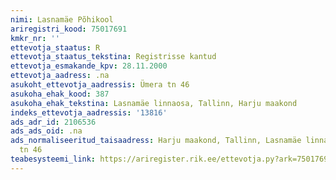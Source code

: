 ```yaml
---
nimi: Lasnamäe Põhikool
ariregistri_kood: 75017691
kmkr_nr: ''
ettevotja_staatus: R
ettevotja_staatus_tekstina: Registrisse kantud
ettevotja_esmakande_kpv: 28.11.2000
ettevotja_aadress: .na
asukoht_ettevotja_aadressis: Ümera tn 46
asukoha_ehak_kood: 387
asukoha_ehak_tekstina: Lasnamäe linnaosa, Tallinn, Harju maakond
indeks_ettevotja_aadressis: '13816'
ads_adr_id: 2106536
ads_ads_oid: .na
ads_normaliseeritud_taisaadress: Harju maakond, Tallinn, Lasnamäe linnaosa, Ümera
  tn 46
teabesysteemi_link: https://ariregister.rik.ee/ettevotja.py?ark=75017691&ref=rekvisiidid
---
```

